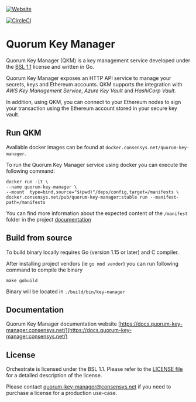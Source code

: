 [![Website](https://img.shields.io/website?label=documentation&url=https%3A%2F%2Fdocs.quorum-key-manager.consensys.net%2F)](https://docs.quorum-key-manager.consensys.net/)

[![CircleCI](https://img.shields.io/circleci/build/gh/ConsenSys/quorum-key-manager?token=7062612dcd5a98913aa1b330ae48b6a527be52eb)](https://circleci.com/gh/ConsenSys/quorum-key-manager)

# Quorum Key Manager
Quorum Key Manager (QKM) is a key management service developed under the [BSL 1.1](LICENSE) license and written in Go. 

Quorum Key Manager exposes an HTTP API service to manage your secrets, keys and Ethereum accounts. QKM supports the integration with
*AWS Key Management Service*, *Azure Key Vault* and *HashiCorp Vault*. 

In addition, using QKM, you can connect to your Ethereum nodes to sign your transaction using the Ethereum account stored in your secure key vault.

## Run QKM

Available docker images can be found at `docker.consensys.net/quorum-key-manager`.

To run the Quorum Key Manager service using docker you can execute the following command:

```
docker run -it \
--name quorum-key-manager \
--mount  type=bind,source="$(pwd)"/deps/config,target=/manifests \
docker.consensys.net/pub/quorum-key-manager:stable run --manifest-path=/manifests
```

You can find more information about the expected content of the `/manifest` folder in the project [documentation](#documentation) 

## Build from source

To build binary locally requires Go (version 1.15 or later) and C compiler. 

After installing project vendors (ie `go mod vendor`) you can run following command to compile the binary

```
make gobuild
```

Binary will be located in `./build/bin/key-manager`

## Documentation

Quorum Key Manager documentation website [https://docs.quorum-key-manager.consensys.net/](https://docs.quorum-key-manager.consensys.net/) 

 
## License

Orchestrate is licensed under the BSL 1.1. Please refer to the [LICENSE file](LICENSE) for a detailed description of the license.

Please contact [quorum-key-manager@consensys.net](mailto:quorum-key-manager@consensys.net) if you need to purchase a license for a production use-case.  
